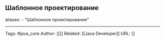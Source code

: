 ## Шаблонное проектирование

aliases: 
	- "Шаблонное проектирование"



---
Tags: #java_core
Author: [[]]
Related: [[Java Developer]]
URL: [[]](https://refactoring.guru/ru/design-patterns/java)